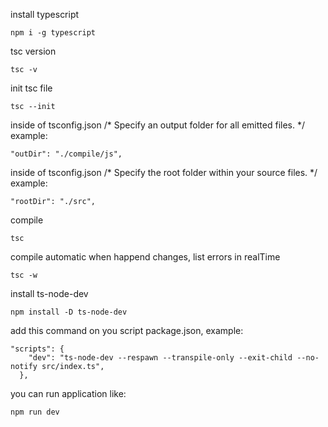 

install typescript
```
npm i -g typescript
```

tsc version
```
tsc -v
```

init tsc file
```
tsc --init
```

inside of tsconfig.json
/* Specify an output folder for all emitted files. */
example:
``` 
"outDir": "./compile/js", 
```

inside of tsconfig.json
/* Specify the root folder within your source files. */
example:
```
"rootDir": "./src",                                  
```

compile
```
tsc 
```

compile automatic when happend changes, list errors in realTime
```
tsc -w
```

install ts-node-dev
```
npm install -D ts-node-dev
```

add this command on you script package.json, example:

```
"scripts": {
    "dev": "ts-node-dev --respawn --transpile-only --exit-child --no-notify src/index.ts",
  },
```


you can run application like:
```
npm run dev
```


